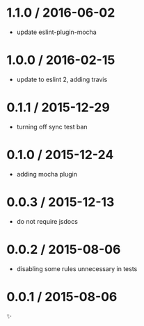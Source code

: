 
1.1.0 / 2016-06-02
==================

  * update eslint-plugin-mocha

1.0.0 / 2016-02-15
==================

  * update to eslint 2, adding travis

0.1.1 / 2015-12-29
==================

  * turning off sync test ban

0.1.0 / 2015-12-24
==================

  * adding mocha plugin

0.0.3 / 2015-12-13
==================

  * do not require jsdocs

0.0.2 / 2015-08-06
==================

  * disabling some rules unnecessary in tests

0.0.1 / 2015-08-06
==================

:sparkles:

